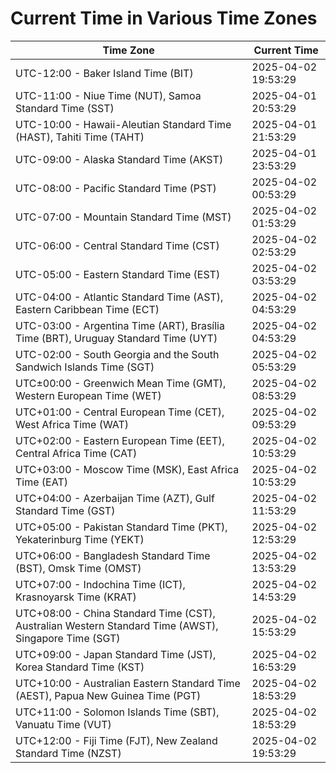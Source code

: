 # Current Time in Various Time Zones

| Time Zone | Current Time |
|-----------|--------------|
| UTC-12:00 - Baker Island Time (BIT) | 2025-04-02 19:53:29 |
| UTC-11:00 - Niue Time (NUT), Samoa Standard Time (SST) | 2025-04-01 20:53:29 |
| UTC-10:00 - Hawaii-Aleutian Standard Time (HAST), Tahiti Time (TAHT) | 2025-04-01 21:53:29 |
| UTC-09:00 - Alaska Standard Time (AKST) | 2025-04-01 23:53:29 |
| UTC-08:00 - Pacific Standard Time (PST) | 2025-04-02 00:53:29 |
| UTC-07:00 - Mountain Standard Time (MST) | 2025-04-02 01:53:29 |
| UTC-06:00 - Central Standard Time (CST) | 2025-04-02 02:53:29 |
| UTC-05:00 - Eastern Standard Time (EST) | 2025-04-02 03:53:29 |
| UTC-04:00 - Atlantic Standard Time (AST), Eastern Caribbean Time (ECT) | 2025-04-02 04:53:29 |
| UTC-03:00 - Argentina Time (ART), Brasília Time (BRT), Uruguay Standard Time (UYT) | 2025-04-02 04:53:29 |
| UTC-02:00 - South Georgia and the South Sandwich Islands Time (SGT) | 2025-04-02 05:53:29 |
| UTC±00:00 - Greenwich Mean Time (GMT), Western European Time (WET) | 2025-04-02 08:53:29 |
| UTC+01:00 - Central European Time (CET), West Africa Time (WAT) | 2025-04-02 09:53:29 |
| UTC+02:00 - Eastern European Time (EET), Central Africa Time (CAT) | 2025-04-02 10:53:29 |
| UTC+03:00 - Moscow Time (MSK), East Africa Time (EAT) | 2025-04-02 10:53:29 |
| UTC+04:00 - Azerbaijan Time (AZT), Gulf Standard Time (GST) | 2025-04-02 11:53:29 |
| UTC+05:00 - Pakistan Standard Time (PKT), Yekaterinburg Time (YEKT) | 2025-04-02 12:53:29 |
| UTC+06:00 - Bangladesh Standard Time (BST), Omsk Time (OMST) | 2025-04-02 13:53:29 |
| UTC+07:00 - Indochina Time (ICT), Krasnoyarsk Time (KRAT) | 2025-04-02 14:53:29 |
| UTC+08:00 - China Standard Time (CST), Australian Western Standard Time (AWST), Singapore Time (SGT) | 2025-04-02 15:53:29 |
| UTC+09:00 - Japan Standard Time (JST), Korea Standard Time (KST) | 2025-04-02 16:53:29 |
| UTC+10:00 - Australian Eastern Standard Time (AEST), Papua New Guinea Time (PGT) | 2025-04-02 18:53:29 |
| UTC+11:00 - Solomon Islands Time (SBT), Vanuatu Time (VUT) | 2025-04-02 18:53:29 |
| UTC+12:00 - Fiji Time (FJT), New Zealand Standard Time (NZST) | 2025-04-02 19:53:29 |
